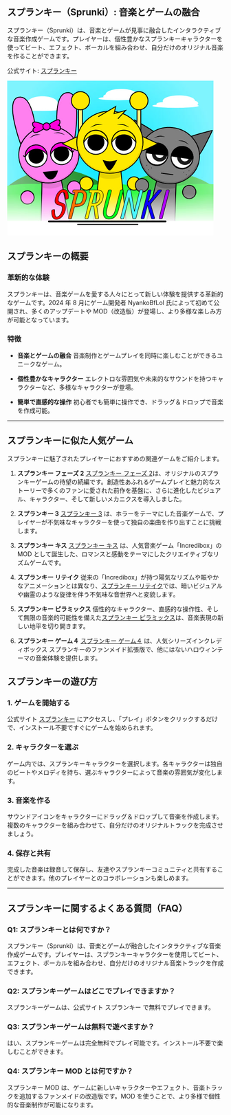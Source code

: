 ## スプランキー（Sprunki）: 音楽とゲームの融合

スプランキー（Sprunki）は、音楽とゲームが見事に融合したインタラクティブな音楽作成ゲームです。プレイヤーは、個性豊かなスプランキーキャラクターを使ってビート、エフェクト、ボーカルを組み合わせ、自分だけのオリジナル音楽を作ることができます。

公式サイト: [スプランキー](https://play-sprunki.org/)

![スプランキー](/sprunki-incredibox.jpg)

## スプランキーの概要

### 革新的な体験

スプランキーは、音楽ゲームを愛する人々にとって新しい体験を提供する革新的なゲームです。2024 年 8 月にゲーム開発者 NyankoBfLol 氏によって初めて公開され、多くのアップデートや MOD（改造版）が登場し、より多様な楽しみ方が可能となっています。

### 特徴

- **音楽とゲームの融合**
  音楽制作とゲームプレイを同時に楽しむことができるユニークなゲーム。

- **個性豊かなキャラクター**
  エレクトロな雰囲気や未来的なサウンドを持つキャラクターなど、多様なキャラクターが登場。

- **簡単で直感的な操作**
  初心者でも簡単に操作でき、ドラッグ＆ドロップで音楽を作成可能。

---

## スプランキーに似た人気ゲーム

スプランキーに魅了されたプレイヤーにおすすめの関連ゲームをご紹介します。

1. **スプランキー フェーズ 2**
   [スプランキー フェーズ 2](https://play-sprunki.org/games/sprunki-phase-2)は、オリジナルのスプランキーゲームの待望の続編です。創造性あふれるゲームプレイと魅力的なストーリーで多くのファンに愛された前作を基盤に、さらに進化したビジュアル、キャラクター、そして新しいメカニクスを導入しました。

2. **スプランキー 3**
   [スプランキー 3](https://play-sprunki.org/games/sprunki-phase-3) は、ホラーをテーマにした音楽ゲームで、プレイヤーが不気味なキャラクターを使って独自の楽曲を作り出すことに挑戦します。

3. **スプランキー キス**
   [スプランキー キス](https://play-sprunki.org/games/sprunki-kiss) は、人気音楽ゲーム「Incredibox」の MOD として誕生した、ロマンスと感動をテーマにしたクリエイティブなリズムゲームです。

4. **スプランキー リテイク**
   従来の「Incredibox」が持つ陽気なリズムや賑やかなアニメーションとは異なり、[スプランキー リテイク](https://play-sprunki.org/games/sprunki-retake)では、暗いビジュアルや幽霊のような旋律を伴う不気味な音世界へと変貌します。

5. **スプランキー ピラミックス**
   個性的なキャラクター、直感的な操作性、そして無限の音楽的可能性を備えた[スプランキー ピラミックス](https://play-sprunki.org/games/pyramixed)は、音楽表現の新しい地平を切り開きます。

6. **スプランキー ゲーム４**
   [スプランキー ゲーム４](https://play-sprunki.org/games/sprunki-phase-4) は、人気シリーズインクレディボックス スプランキーのファンメイド拡張版で、他にはないハロウィンテーマの音楽体験を提供します。

## スプランキーの遊び方

### 1. ゲームを開始する

公式サイト [スプランキー](https://play-sprunki.org/) にアクセスし、「プレイ」ボタンをクリックするだけで、インストール不要ですぐにゲームを始められます。

### 2. キャラクターを選ぶ

ゲーム内では、スプランキーキャラクターを選択します。各キャラクターは独自のビートやメロディを持ち、選ぶキャラクターによって音楽の雰囲気が変化します。

### 3. 音楽を作る

サウンドアイコンをキャラクターにドラッグ＆ドロップして音楽を作成します。複数のキャラクターを組み合わせて、自分だけのオリジナルトラックを完成させましょう。

### 4. 保存と共有

完成した音楽は録音して保存し、友達やスプランキーコミュニティと共有することができます。他のプレイヤーとのコラボレーションも楽しめます。

---

## スプランキーに関するよくある質問（FAQ）

### Q1: スプランキーとは何ですか？

スプランキー（Sprunki）は、音楽とゲームが融合したインタラクティブな音楽作成ゲームです。プレイヤーは、スプランキーキャラクターを使用してビート、エフェクト、ボーカルを組み合わせ、自分だけのオリジナル音楽トラックを作成できます。

### Q2: スプランキーゲームはどこでプレイできますか？

スプランキーゲームは、公式サイト スプランキー で無料でプレイできます。

### Q3: スプランキーゲームは無料で遊べますか？

はい、スプランキーゲームは完全無料でプレイ可能です。インストール不要で楽しむことができます。

### Q4: スプランキー MOD とは何ですか？

スプランキー MOD は、ゲームに新しいキャラクターやエフェクト、音楽トラックを追加するファンメイドの改造版です。MOD を使うことで、より多様で個性的な音楽制作が可能になります。
